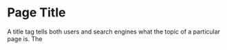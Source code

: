 <h1>Page Title</h1>
<p>A title tag tells both users and search engines what the topic of a particular page is. The <code><title></code>
tag should be placed within the <code><head></code> tag of the HTML document (1). Ideally,
you should create a unique title for each page on your site.</p>

<h2>Accurately describe the page's content</h2>
<p>Choose a title that effectively communicates the topic of the page's content.</p>

<strong>Examples:</strong>

```html
<title>Select a Truck | Ryder Reservations</title>
```

```html
<title>Employee Theft Prevention Strategy &amp; Tips - Business | ADT Security Services</title>
```

<strong>Avoid:</strong>
<ul>
    <li>Choosing a title that has no relation to the content on the page</li>
    <li>using default or vague titles like "Untitled" or "New Page 1"</li>
</ul>


